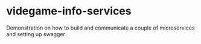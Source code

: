 # videgame-info-services
Demonstration on how to build and communicate a couple of microservices and setting up swagger

